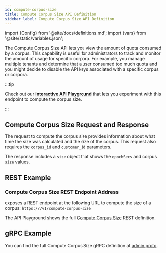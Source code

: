 ```yaml
---
id: compute-corpus-size
title: Compute Corpus Size API Definition
sidebar_label: Compute Corpus Size API Definition
---
```


import {Config} from '@site/docs/definitions.md';
import {vars} from '@site/static/variables.json';

The Compute Corpus Size API lets you view the amount of quota consumed 
by a corpus. This capability is useful for administrators to track and monitor 
the amount of usage for specific corpora. For example, you manage multiple 
tenants and determine that a user consumed too much quota and you might decide 
to disable the API keys associated with a specific corpus or corpora.

:::tip

Check out our [**interactive API Playground**](/docs/1.0/rest-api/compute-corpus-size) that lets you experiment with this 
endpoint to compute the corpus size.

:::

## Compute Corpus Size Request and Response

The request to compute the corpus size provides information about what time 
the size was calculated and the size of the corpus. This request also requires 
the `corpus_id` and `customer_id` parameters.

The response includes a `size` object that shows the `epochSecs` and corpus `size`
values.

## REST Example

### Compute Corpus Size REST Endpoint Address

<Config v="names.product"/> exposes a REST endpoint at the following URL
to compute the size of a corpus:
<code>https://<Config v="domains.rest.admin"/>/v1/compute-corpus-size</code>

The API Playground shows the full [Compute Corpus Size](/docs/1.0/rest-api/compute-corpus-size) REST definition.

## gRPC Example

You can find the full Compute Corpus Size gRPC definition at [admin.proto](https://github.com/vectara/protos/blob/main/admin.proto).